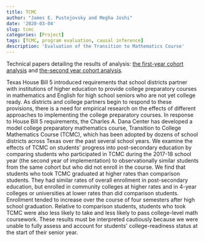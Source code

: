 ```yaml
---
title: TCMC
author: "James E. Pustejovsky and Megha Joshi"
date: '2020-03-04'
slug: tcmc
categories: [Project]
tags: [TCMC, program evaluation, causal inference]
description: 'Evaluation of the Transition to Mathematics Course'
---
```


Technical papers detailing the results of analysis: [the first-year cohort analysis](https://www.greatertexasfoundation.org/wp-content/uploads/2019/06/Pustejovsky-Final-2019.pdf) and [the-second year cohort analysis](https://www.greatertexasfoundation.org/wp-content/uploads/2020/10/PustejovskyWhitepaper_v1.pdf). 

Texas House Bill 5 introduced requirements that school districts partner with institutions of higher education to provide college preparatory courses in mathematics and English for high school seniors who are not yet college ready. As districts and college partners begin to respond to these provisions, there is a need for empirical research on the effects of different approaches to implementing the college preparatory courses. In response to House Bill 5 requirements, the Charles A. Dana Center has developed a model college preparatory mathematics course, Transition to College Mathematics Course (TCMC), which has been adopted by dozens of school districts across Texas over the past several school years. We examine the effects of TCMC on students' progress into post-secondary education by comparing students who participated in TCMC during the 2017-18 school year (the second year of implementation) to observationally similar students from the same cohort but who did not enroll in the course. We find that students who took TCMC graduated at higher rates than comparison students. They had similar rates of overall enrollment in post-secondary education, but enrolled in community colleges at higher rates  and in 4-year colleges or universities at lower rates than did comparison students. Enrollment tended to increase over the course of four semesters after high school graduation. Relative to comparison students, students who took TCMC were also less likely to take and less likely to pass college-level math coursework. These results must be interpreted cautiously because we were unable to fully assess and account for students' college-readiness status at the start of their senior year. 

